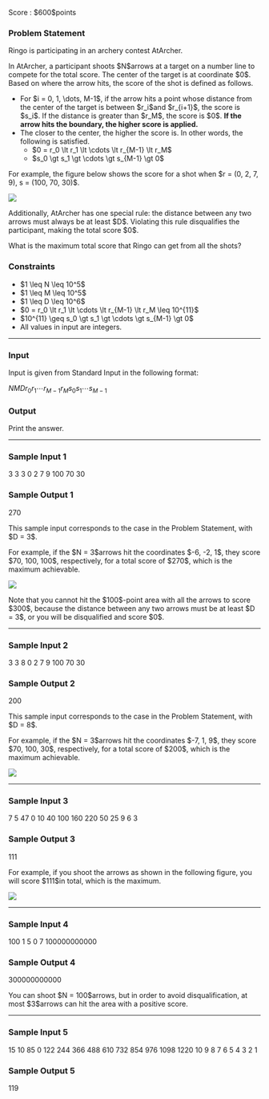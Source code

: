 
<div>

<span>

<span>

<p>
Score : $600$points
</p>

<div>

<section>

### **Problem Statement**

<p>
Ringo is participating in an archery contest AtArcher.
</p>

<p>
In AtArcher, a participant shoots $N$arrows at a target on a number line to compete for the total score. The center of the target is at coordinate $0$. Based on where the arrow hits, the score of the shot is defined as follows.
</p>

<ul>

<li>
For $i = 0, 1, \dots, M-1$, if the arrow hits a point whose distance from the center of the target is between $r_i$and $r_{i+1}$, the score is $s_i$. If the distance is greater than $r_M$, the score is $0$. 
<strong>
If the arrow hits the boundary, the higher score is applied.
</strong>

</li>

<li>
The closer to the center, the higher the score is. In other words, the following is satisfied.
<ul>

<li>
$0 = r_0 \lt r_1 \lt \cdots \lt r_{M-1} \lt r_M$
</li>

<li>
$s_0 \gt s_1 \gt \cdots \gt s_{M-1} \gt 0$
</li>

</ul>

</li>

</ul>

<p>
For example, the figure below shows the score for a shot when $r = (0, 2, 7, 9), s = (100, 70, 30)$.
</p>

<div>

<img src="https://img.atcoder.jp/arc131/9c119e12092c684d21feea8d7c1f0f76.png">

</img>

<p>

</p>

</div>

<p>
Additionally, AtArcher has one special rule: the distance between any two arrows must always be at least $D$. Violating this rule disqualifies the participant, making the total score $0$.
</p>

<p>
What is the maximum total score that Ringo can get from all the shots?
</p>

</section>

</div>

<div>

<section>

### **Constraints**

<ul>

<li>
$1 \leq N \leq 10^5$
</li>

<li>
$1 \leq M \leq 10^5$
</li>

<li>
$1 \leq D \leq 10^6$
</li>

<li>
$0 = r_0 \lt r_1 \lt \cdots \lt r_{M-1} \lt r_M \leq 10^{11}$
</li>

<li>
$10^{11} \geq s_0 \gt s_1 \gt \cdots \gt s_{M-1} \gt 0$
</li>

<li>
All values in input are integers.
</li>

</ul>

</section>

</div>

---

<div>

<div>

<section>

### **Input**

<p>
Input is given from Standard Input in the following format:
</p>

<div>

$N$$M$$D$$r_0$$r_1$$\cdots$$r_{M-1}$$r_M$$s_0$$s_1$$\cdots$$s_{M-1}$
</div>

</section>

</div>

<div>

<section>

### **Output**

<p>
Print the answer.
</p>

</section>

</div>

</div>

---

<div>

<section>

### **Sample Input 1**

<div>

3 3 3
0 2 7 9
100 70 30

</div>

</section>

</div>

<div>

<section>

### **Sample Output 1**

<div>

270

</div>

<p>
This sample input corresponds to the case in the Problem Statement, with $D = 3$.
</p>

<p>
For example, if the $N = 3$arrows hit the coordinates $-6, -2, 1$, they score $70, 100, 100$, respectively, for a total score of $270$, which is the maximum achievable.
</p>

<div>

<img src="https://img.atcoder.jp/arc131/3b9fbfbeaf90d953098e650d7b070e0d.png">

</img>

<p>

</p>

</div>

<p>
Note that you cannot hit the $100$-point area with all the arrows to score $300$, because the distance between any two arrows must be at least $D = 3$, or you will be disqualified and score $0$.
</p>

</section>

</div>

---

<div>

<section>

### **Sample Input 2**

<div>

3 3 8
0 2 7 9
100 70 30

</div>

</section>

</div>

<div>

<section>

### **Sample Output 2**

<div>

200

</div>

<p>
This sample input corresponds to the case in the Problem Statement, with $D = 8$.
</p>

<p>
For example, if the $N = 3$arrows hit the coordinates $-7, 1, 9$, they score $70, 100, 30$, respectively, for a total score of $200$, which is the maximum achievable.
</p>

<div>

<img src="https://img.atcoder.jp/arc131/aefdd113cd212d29142783d0ffb1ea1e.png">

</img>

<p>

</p>

</div>

</section>

</div>

---

<div>

<section>

### **Sample Input 3**

<div>

7 5 47
0 10 40 100 160 220
50 25 9 6 3

</div>

</section>

</div>

<div>

<section>

### **Sample Output 3**

<div>

111

</div>

<p>
For example, if you shoot the arrows as shown in the following figure, you will score $111$in total, which is the maximum.
</p>

<div>

<img src="https://img.atcoder.jp/arc131/2058c9b1e1deeea3bc6bae11da70b210.png">

</img>

<p>

</p>

</div>

</section>

</div>

---

<div>

<section>

### **Sample Input 4**

<div>

100 1 5
0 7
100000000000

</div>

</section>

</div>

<div>

<section>

### **Sample Output 4**

<div>

300000000000

</div>

<p>
You can shoot $N = 100$arrows, but in order to avoid disqualification, at most $3$arrows can hit the area with a positive score.
</p>

</section>

</div>

---

<div>

<section>

### **Sample Input 5**

<div>

15 10 85
0 122 244 366 488 610 732 854 976 1098 1220
10 9 8 7 6 5 4 3 2 1

</div>

</section>

</div>

<div>

<section>

### **Sample Output 5**

<div>

119

</div>

</section>

</div>

</span>

</span>

</div>
